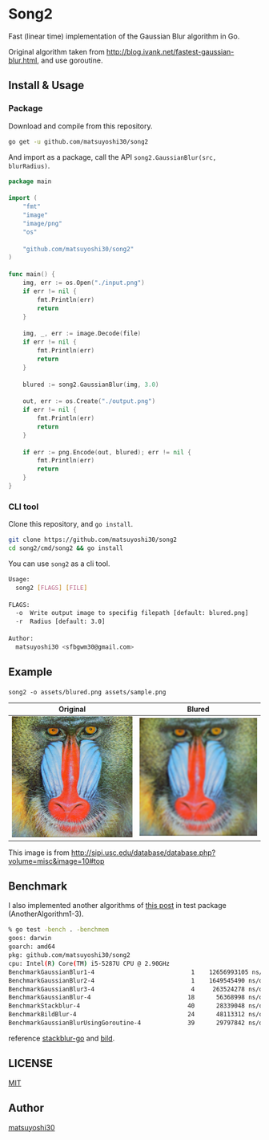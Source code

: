 # Song2

Fast (linear time) implementation of the Gaussian Blur algorithm in Go.

Original algorithm taken from http://blog.ivank.net/fastest-gaussian-blur.html, and use goroutine.


## Install & Usage

### Package

Download and compile from this repository.

```sh
go get -u github.com/matsuyoshi30/song2
```

And import as a package, call the API `song2.GaussianBlur(src, blurRadius)`.

```go
package main

import (
    "fmt"
    "image"
    "image/png"
    "os"

    "github.com/matsuyoshi30/song2"
)

func main() {
    img, err := os.Open("./input.png")
    if err != nil {
        fmt.Println(err)
        return
    }

    img, _, err := image.Decode(file)
    if err != nil {
        fmt.Println(err)
        return
    }

    blured := song2.GaussianBlur(img, 3.0)

    out, err := os.Create("./output.png")
    if err != nil {
        fmt.Println(err)
        return
	}

    if err := png.Encode(out, blured); err != nil {
        fmt.Println(err)
        return
    }
}
```

### CLI tool

Clone this repository, and `go install`.

```sh
git clone https://github.com/matsuyoshi30/song2
cd song2/cmd/song2 && go install
```

You can use `song2` as a cli tool.

```sh
Usage:
  song2 [FLAGS] [FILE]

FLAGS:
  -o  Write output image to specifig filepath [default: blured.png]
  -r  Radius [default: 3.0]

Author:
  matsuyoshi30 <sfbgwm30@gmail.com>
```


## Example

`song2 -o assets/blured.png assets/sample.png`

|  Original                      |  Blured                      |
| ------------------------------ | ---------------------------- |
| ![original](assets/sample.png) | ![blured](assets/blured.png) |

This image is from http://sipi.usc.edu/database/database.php?volume=misc&image=10#top


## Benchmark

I also implemented another algorithms of [this post](http://blog.ivank.net/fastest-gaussian-blur.html) in test package (AnotherAlgorithm1-3).

```sh
% go test -bench . -benchmem
goos: darwin
goarch: amd64
pkg: github.com/matsuyoshi30/song2
cpu: Intel(R) Core(TM) i5-5287U CPU @ 2.90GHz
BenchmarkGaussianBlur1-4                	       1	12656993105 ns/op	 2097280 B/op	       4 allocs/op
BenchmarkGaussianBlur2-4                	       1	1649545490 ns/op	 2097304 B/op	       5 allocs/op
BenchmarkGaussianBlur3-4                	       4	 263524278 ns/op	 2097310 B/op	       5 allocs/op
BenchmarkGaussianBlur-4                 	      18	  56368998 ns/op	 2097309 B/op	       5 allocs/op
BenchmarkStackblur-4                    	      40	  28339048 ns/op	 3146083 B/op	  524301 allocs/op
BenchmarkBildBlur-4                     	      24	  48113312 ns/op	 4245167 B/op	      22 allocs/op
BenchmarkGaussianBlurUsingGoroutine-4   	      39	  29797842 ns/op	 2097535 B/op	      11 allocs/op
```

reference [stackblur-go](https://github.com/esimov/stackblur-go) and [bild](https://github.com/anthonynsimon/bild).


## LICENSE

[MIT](./LICENSE)


## Author

[matsuyoshi30](https://twitter.com/matsuyoshi30)
